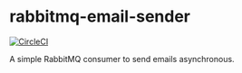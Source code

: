 # rabbitmq-email-sender

[![CircleCI](https://circleci.com/gh/kolinalabs/rabbitmq-email-sender.svg?style=svg)](https://circleci.com/gh/kolinalabs/rabbitmq-email-sender)

A simple RabbitMQ consumer to send emails asynchronous.
